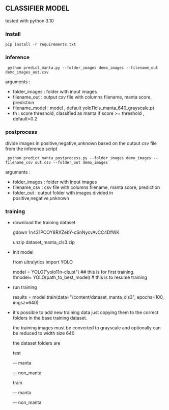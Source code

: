## CLASSIFIER MODEL
  
tested with python 3.10

### install 

    pip install -r requirements.txt


### inference

     python predict_manta.py --folder_images demo_images --filename_out demo_images_out.csv

arguments :

- folder_images  : folder with input images
- filename_out   : output csv file with columns filename, manta score, prediction
- filename_model : model , default yolo11cls_manta_640_grayscale.pt
- th             : score threshold, classified as manta if score >= threshold , default=0.2
  
  
### postprocess 

divide images in positive,negative,unknown based on the output csv file from the inference script

     python predict_manta_postprocess.py --folder_images demo_images --filename_csv out.csv --folder_out demo_images

arguments :

- folder_images  : folder with input images
- filename_csv   : csv file with columns filename, manta score, prediction
- folder_out     : output folder with images divided in positive,negative,unknown

### training

- download the training dataset

     gdown 1n431PCOY8RXZebY-cSnNycvAvCC4DfWK

     unzip dataset_manta_cls3.zip

- init model 

     from ultralytics import YOLO

     model = YOLO("yolo11n-cls.pt") ## this is for first training.  
     #model=  YOLO(path_to_best_model) # this is to resume training 
     
- run training

     results = model.train(data="/content/dataset_manta_cls3", epochs=100, imgsz=640)
     

- it's possible to add new training data just copying them to the correct folders in the base training dataset.

   the training images must be converted to  grayscale  and optionally can be reduced to width size 640

   the dataset folders are

   test

   -- manta

   -- non_manta

   train

   -- manta

   -- non_manta






   